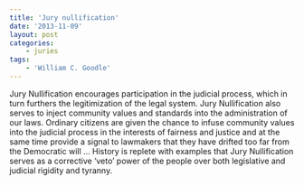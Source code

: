 ```yaml
---
title: 'Jury nullification'
date: '2013-11-09'
layout: post
categories:
    - juries
tags:
    - 'William C. Goodle'
---
```


Jury Nullification encourages participation in the judicial process, which in turn furthers the legitimization of the legal system. Jury Nullification also serves to inject community values and standards into the administration of our laws. Ordinary citizens are given the chance to infuse community values into the judicial process in the interests of fairness and justice and at the same time provide a signal to lawmakers that they have drifted too far from the Democratic will … History is replete with examples that Jury Nullification serves as a corrective ‘veto’ power of the people over both legislative and judicial rigidity and tyranny.